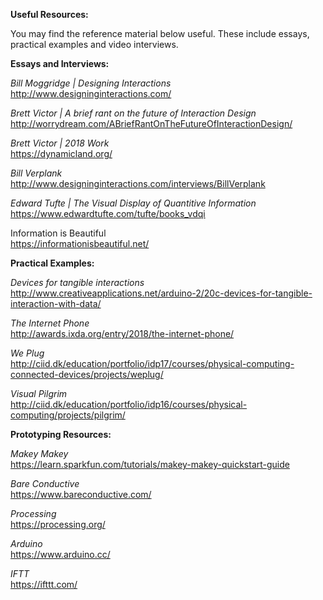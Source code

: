 <strong>Useful Resources:</strong>

You may find the reference material below useful. These include essays, practical examples and video interviews.

<strong>Essays and Interviews:</strong>

<i>Bill Moggridge | Designing Interactions</i><br>
http://www.designinginteractions.com/

<i>Brett Victor | A brief rant on the future of Interaction Design</i><br>
http://worrydream.com/ABriefRantOnTheFutureOfInteractionDesign/

<i>Brett Victor | 2018 Work</i><br>
https://dynamicland.org/

<i>Bill Verplank </i><br>
http://www.designinginteractions.com/interviews/BillVerplank

<i>Edward Tufte | The Visual Display of Quantitive Information</i><br>
https://www.edwardtufte.com/tufte/books_vdqi

Information is Beautiful<br>
https://informationisbeautiful.net/

<strong>Practical Examples:</strong>

<i>Devices for tangible interactions </i><br>
http://www.creativeapplications.net/arduino-2/20c-devices-for-tangible-interaction-with-data/

<i>The Internet Phone</i><br>
http://awards.ixda.org/entry/2018/the-internet-phone/

<i>We Plug</i><br>
http://ciid.dk/education/portfolio/idp17/courses/physical-computing-connected-devices/projects/weplug/

<i>Visual Pilgrim</i><br>
http://ciid.dk/education/portfolio/idp16/courses/physical-computing/projects/pilgrim/

<strong>Prototyping Resources:</strong>

<i>Makey Makey</i><br>
https://learn.sparkfun.com/tutorials/makey-makey-quickstart-guide

<i>Bare Conductive</i><br>
https://www.bareconductive.com/

<i>Processing</i><br>
https://processing.org/

<i>Arduino</i><br>
https://www.arduino.cc/

<i>IFTT</i><br>
https://ifttt.com/

